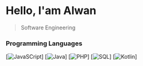 # Hello, I'am Alwan

>Software Engineering

### Programming Languages
[![JavaSCript](https://seeklogo.com/images/J/javascript-js-logo-2949701702-seeklogo.com.png)]
[![Java](https://cdn.worldvectorlogo.com/logos/java.svg)]
[![PHP](https://www.php.net/images/logos/new-php-logo.svg)]
[![SQL](https://encrypted-tbn0.gstatic.com/images?q=tbn:ANd9GcQnDRoHiwQPTePPdZHCgdRcOvVB14KCpKt7rg&usqp=CAU)]
[![Kotlin](https://download.logo.wine/logo/Kotlin_(programming_language)/Kotlin_(programming_language)-Logo.wine.png)]